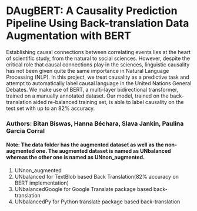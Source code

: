 # DAugBERT: A Causality Prediction Pipeline Using Back-translation Data Augmentation with BERT

Establishing causal connections between correlating events lies at the heart of scientific study, from the natural to social sciences. However, despite the critical role that causal connections play in the sciences, linguistic causality has not been given quite the same importance in Natural Language Processing (NLP). In this project, we treat causality as a predictive task and attempt to automatically label causal language in the United Nations General Debates. We make use of BERT, a multi-layer bidirectional transformer, trained on a manually annotated dataset. Our model, trained on the back-translation aided re-balanced training set, is able to label causality on the test set with up to an 82% accuracy.

### Authors: Bitan Biswas, Hanna Béchara, Slava Jankin, Paulina Garcia Corral

#### Note: The data folder has the augmented dataset as well as the non-augmented one. The augmented dataset is named as UNbalanced whereas the other one is named as UNnon_augmented.
1. UNnon_augmented
2. UNbalanced for TextBlob based Back Translation(82% accuracy on BERT implementation)
3. UNbalancedGoogle for Google Translate package based back-translation
4. UNbalancedPy for Python translate package based back-translation
